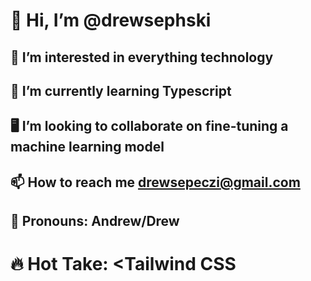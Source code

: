 # 👋 Hi, I’m @drewsephski
## 👀 I’m interested in everything technology
## 🌱 I’m currently learning Typescript 
## 🖥 I’m looking to collaborate on fine-tuning a machine learning model 
## 📫 How to reach me drewsepeczi@gmail.com 
## 🧑 Pronouns: Andrew/Drew
# 🔥 Hot Take: <Tailwind CSS
